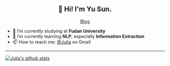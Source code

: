 <h2 align="center">👋 Hi! I'm Yu Sun.</h2>
<p align="center">
  <a href="https://juliasun623.github.io/">Blog</a>
</p>


- 🔭 I’m currently studying at **Fudan University**
- 🌱 I’m currently learning **NLP**, especially **Information Extraction**
- 📫 How to reach me: [@Julia](mailto:cnsdytsy@gmail.com) on Gmail

-------

[![Julia's github stats](https://github-readme-stats.vercel.app/api?username=JuliaSun623&show_icons=true&theme=tokyonight)](https://github.com/JuliaSun623)

